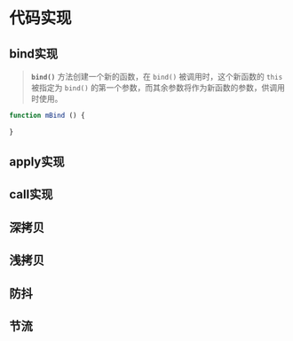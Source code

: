 # 代码实现

## bind实现

> **`bind()`** 方法创建一个新的函数，在 `bind()` 被调用时，这个新函数的 `this` 被指定为 `bind()` 的第一个参数，而其余参数将作为新函数的参数，供调用时使用。

```js
function mBind () {
    
}
```

## apply实现

## call实现

## 深拷贝

## 浅拷贝

## 防抖

## 节流